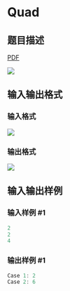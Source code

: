 # Quad

## 题目描述

[problemUrl]: https://uva.onlinejudge.org/index.php?option=com_onlinejudge&Itemid=8&category=279&page=show_problem&problem=3874

[PDF](https://uva.onlinejudge.org/external/124/p12443.pdf)

![](https://cdn.luogu.com.cn/upload/vjudge_pic/UVA12443/6f546c9acf97621398ab244837fa2007f1772480.png)

## 输入输出格式

### 输入格式

![](https://cdn.luogu.com.cn/upload/vjudge_pic/UVA12443/51921c3daf0d942d7adba7059cb80a8103ab0fe6.png)

### 输出格式

![](https://cdn.luogu.com.cn/upload/vjudge_pic/UVA12443/7db02428bf66386ca74935c9da6c20fbc1265365.png)

## 输入输出样例

### 输入样例 #1

```cpp
2
2
4
```


### 输出样例 #1

```cpp
Case 1: 2
Case 2: 6
```


